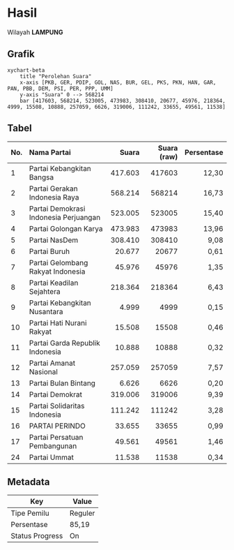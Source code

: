 # Hasil

Wilayah **LAMPUNG**

## Grafik

```mermaid
xychart-beta
    title "Perolehan Suara"
    x-axis [PKB, GER, PDIP, GOL, NAS, BUR, GEL, PKS, PKN, HAN, GAR, PAN, PBB, DEM, PSI, PER, PPP, UMM]
    y-axis "Suara" 0 --> 568214
    bar [417603, 568214, 523005, 473983, 308410, 20677, 45976, 218364, 4999, 15508, 10888, 257059, 6626, 319006, 111242, 33655, 49561, 11538]
```

## Tabel

| No. | Nama Partai                           | Suara   | Suara (raw) | Persentase |
|:--- |:------------------------------------- | -------:| -----------:| ----------:|
| 1   | Partai Kebangkitan Bangsa             | 417.603 | 417603      | 12,30      |
| 2   | Partai Gerakan Indonesia Raya         | 568.214 | 568214      | 16,73      |
| 3   | Partai Demokrasi Indonesia Perjuangan | 523.005 | 523005      | 15,40      |
| 4   | Partai Golongan Karya                 | 473.983 | 473983      | 13,96      |
| 5   | Partai NasDem                         | 308.410 | 308410      | 9,08       |
| 6   | Partai Buruh                          | 20.677  | 20677       | 0,61       |
| 7   | Partai Gelombang Rakyat Indonesia     | 45.976  | 45976       | 1,35       |
| 8   | Partai Keadilan Sejahtera             | 218.364 | 218364      | 6,43       |
| 9   | Partai Kebangkitan Nusantara          | 4.999   | 4999        | 0,15       |
| 10  | Partai Hati Nurani Rakyat             | 15.508  | 15508       | 0,46       |
| 11  | Partai Garda Republik Indonesia       | 10.888  | 10888       | 0,32       |
| 12  | Partai Amanat Nasional                | 257.059 | 257059      | 7,57       |
| 13  | Partai Bulan Bintang                  | 6.626   | 6626        | 0,20       |
| 14  | Partai Demokrat                       | 319.006 | 319006      | 9,39       |
| 15  | Partai Solidaritas Indonesia          | 111.242 | 111242      | 3,28       |
| 16  | PARTAI PERINDO                        | 33.655  | 33655       | 0,99       |
| 17  | Partai Persatuan Pembangunan          | 49.561  | 49561       | 1,46       |
| 24  | Partai Ummat                          | 11.538  | 11538       | 0,34       |


## Metadata

| Key             | Value   |
| --------------- | ------- |
| Tipe Pemilu     | Reguler |
| Persentase      | 85,19   |
| Status Progress | On      |



